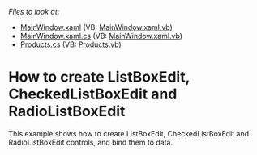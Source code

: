 <!-- default file list -->
*Files to look at*:

* [MainWindow.xaml](./CS/WpfApplication21/MainWindow.xaml) (VB: [MainWindow.xaml.vb](./VB/WpfApplication21/MainWindow.xaml.vb))
* [MainWindow.xaml.cs](./CS/WpfApplication21/MainWindow.xaml.cs) (VB: [MainWindow.xaml.vb](./VB/WpfApplication21/MainWindow.xaml.vb))
* [Products.cs](./CS/WpfApplication21/Products.cs) (VB: [Products.vb](./VB/WpfApplication21/Products.vb))
<!-- default file list end -->
# How to create ListBoxEdit, CheckedListBoxEdit and RadioListBoxEdit


<p>This example shows how to create  ListBoxEdit, CheckedListBoxEdit and RadioListBoxEdit controls, and bind them to data.</p>

<br/>


